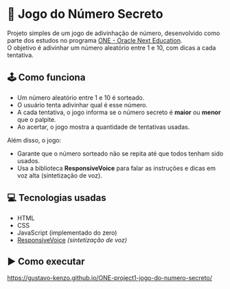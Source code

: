 # 🔢 Jogo do Número Secreto

Projeto simples de um jogo de adivinhação de número, desenvolvido como parte dos estudos no programa [ONE - Oracle Next Education](https://www.oracle.com/br/education/oracle-next-education/).  
O objetivo é adivinhar um número aleatório entre 1 e 10, com dicas a cada tentativa.

## 🕹️ Como funciona

- Um número aleatório entre 1 e 10 é sorteado.
- O usuário tenta adivinhar qual é esse número.
- A cada tentativa, o jogo informa se o número secreto é **maior** ou **menor** que o palpite.
- Ao acertar, o jogo mostra a quantidade de tentativas usadas.

Além disso, o jogo:
- Garante que o número sorteado não se repita até que todos tenham sido usados.
- Usa a biblioteca **ResponsiveVoice** para falar as instruções e dicas em voz alta (sintetização de voz).


## 💻 Tecnologias usadas

- HTML
- CSS
- JavaScript (implementado do zero)
- [ResponsiveVoice](https://responsivevoice.org/) *(sintetização de voz)*

## ▶️ Como executar

https://gustavo-kenzo.github.io/ONE-project1-jogo-do-numero-secreto/
